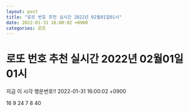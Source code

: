 ```yaml
---
layout: post
title: "로또 번호 추천 실시간 2022년 02월01일01시"
date: 2022-01-31 16:00:02 +0900
categories: 로또
---
```


# 로또 번호 추천 실시간 2022년 02월01일01시

지금 이 시각 행운번호!! 2022-01-31 16:00:02 +0900

 16  9  24  7  8  40 

